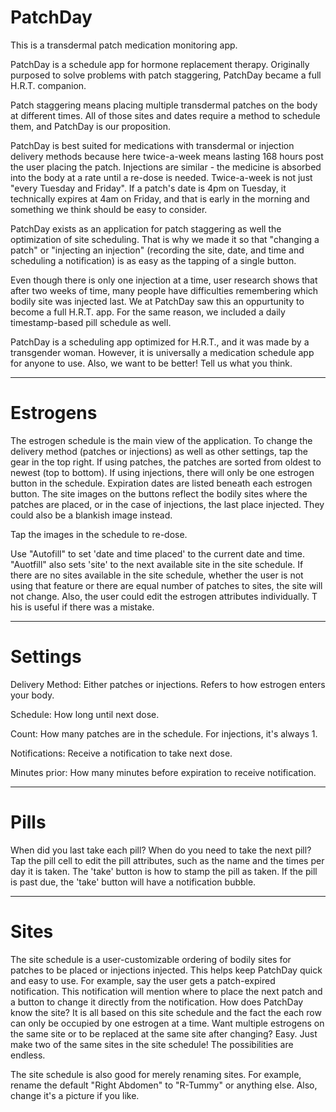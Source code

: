 # PatchDay
This is a transdermal patch medication monitoring app.

PatchDay is a schedule app for hormone replacement therapy. 
Originally purposed to solve problems with patch staggering, PatchDay became a full H.R.T. companion.

Patch staggering means placing multiple transdermal patches on the body at different times. 
All of those sites and dates require a method to schedule them, and PatchDay is our proposition.

PatchDay is best suited for medications with transdermal or injection delivery methods because here twice-a-week means lasting 168 hours post the user placing the patch. 
Injections are similar - the medicine is absorbed into the body at a rate until a re-dose is needed. 
Twice-a-week is not just "every Tuesday and Friday". 
If a patch's date is 4pm on Tuesday, it technically expires at 4am on Friday, 
and that is early in the morning and something we think should be easy to consider.

PatchDay exists as an application for patch staggering as well the optimization of site scheduling. 
That is why we made it so that "changing a patch" or "injecting an injection" 
(recording the site, date, and time and scheduling a notification) 
is as easy as the tapping of a single button.

Even though there is only one injection at a time, user research shows that after two weeks of time, 
many people have difficulties remembering which bodily site was injected last. 
We at PatchDay saw this an oppurtunity to become a full H.R.T. app. For the same reason, 
we included a daily timestamp-based pill schedule as well.

PatchDay is a scheduling app optimized for H.R.T., and it was made by a transgender woman. 
However, it is universally a medication schedule app for anyone to use. 
Also, we want to be better! Tell us what you think.

--------------

# Estrogens

The estrogen schedule is the main view of the application. 
To change the delivery method (patches or injections) as well as other settings, tap the gear in the top right.
If using patches, the patches are sorted from oldest to newest (top to bottom).
If using injections, there will only be one estrogen button in the schedule.
Expiration dates are listed beneath each estrogen button.
The site images on the buttons reflect the bodily sites where the patches are placed, 
or in the case of injections, the last place injected. They could also be a blankish image instead.

Tap the images in the schedule to re-dose.

Use "Autofill" to set 'date and time placed' to the current date and time. 
"Auotfill" also sets 'site' to the next available site in the site schedule. 
If there are no sites available in the site schedule, 
whether the user is not using that feature or there are equal number of patches to sites, 
the site will not change. Also, the user could edit the estrogen attributes individually. T
his is useful if there was a mistake.

--------------

# Settings

  Delivery Method: Either patches or injections. Refers to how estrogen enters your body.

  Schedule: How long until next dose.

  Count: How many patches are in the schedule. For injections, it's always 1.

  Notifications: Receive a notification to take next dose.

  Minutes prior: How many minutes before expiration to receive notification.
  
--------------

# Pills

When did you last take each pill?
When do you need to take the next pill?
Tap the pill cell to edit the pill attributes, such as the name and the times per day it is taken.
The 'take' button is how to stamp the pill as taken. If the pill is past due, the 'take' button will have a notification bubble.

--------------

# Sites

The site schedule is a user-customizable ordering of bodily sites for patches to be placed or injections injected. 
This helps keep PatchDay quick and easy to use. 
For example, say the user gets a patch-expired notification. 
This notification will mention where to place the next patch and a button to change it directly from the notification.
How does PatchDay know the site? 
It is all based on this site schedule and the fact the each row can only be occupied by one estrogen at a time. 
Want multiple estrogens on the same site or to be replaced at the same site after changing? 
Easy. Just make two of the same sites in the site schedule! The possibilities are endless.

The site schedule is also good for merely renaming sites. 
For example, rename the default "Right Abdomen" to "R-Tummy" or anything else. 
Also, change it's a picture if you like.

  
  
